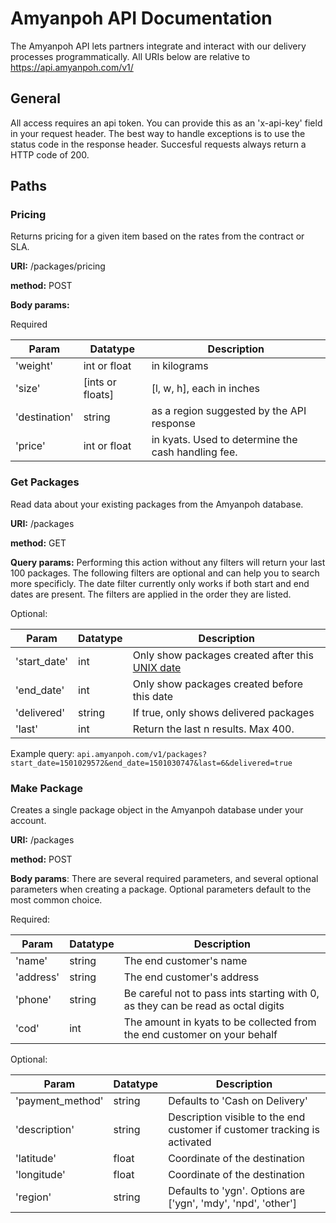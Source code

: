 # Amyanpoh API Documentation

The Amyanpoh API lets partners integrate and interact with our delivery processes programmatically. 
All URIs below are relative to https://api.amyanpoh.com/v1/

## General
All access requires an api token. You can provide this as an 'x-api-key' field in your request header.
The best way to handle exceptions is to use the status code in the response header. Succesful requests always return a HTTP code of 200.

## Paths
### Pricing
Returns pricing for a given item based on the rates from the contract or SLA.

**URI:** /packages/pricing

**method:** POST

**Body params:**

Required

Param | Datatype | Description
--- | --- | ---
| 'weight' | int or float | in kilograms |
|'size'| [ints or floats]|	[l, w, h], each in inches|
|'destination'|	string|	as a region suggested by the API response|
|'price'|	int or float|	in kyats. Used to determine the cash handling fee.|

### Get Packages
Read data about your existing packages from the Amyanpoh database.

**URI:** /packages

**method:** GET

**Query params:**
Performing this action without any filters will return your last 100 packages. The following filters are optional and can help you to search more specificly. The date filter currently only works if both start and end dates are present. The filters are applied in the order they are listed.

Optional:

Param | Datatype | Description
--- | --- | ---
| 'start_date' | int | Only show packages created after this [UNIX date](https://en.wikipedia.org/wiki/Unix_time) |
| 'end_date' | int | Only show packages created before this date |
| 'delivered' | string | If true, only shows delivered packages |
| 'last' | int | Return the last n results. Max 400. |

Example query: ` api.amyanpoh.com/v1/packages?start_date=1501029572&end_date=1501030747&last=6&delivered=true `

### Make Package
Creates a single package object in the Amyanpoh database under your account.

**URI:** /packages

**method:** POST

**Body params**:
There are several required parameters, and several optional parameters when creating a package. Optional parameters default to the most common choice.

Required:

Param | Datatype | Description
--- | --- | ---
|'name'	| string | The end customer's name |
| 'address'	| string | The end customer's address |
| 'phone' |string | Be careful not to pass ints starting with 0, as they can be read as octal digits |
| 'cod'	| int |	The amount in kyats to be collected from the end customer on your behalf |

Optional:

Param | Datatype | Description
--- | --- | ---
'payment_method' | string | Defaults to 'Cash on Delivery'
'description' | string | Description visible to the end customer if customer tracking is activated
'latitude' | float | Coordinate of the destination
'longitude' | float | Coordinate of the destination
'region' | string | Defaults to 'ygn'. Options are ['ygn', 'mdy', 'npd', 'other']
